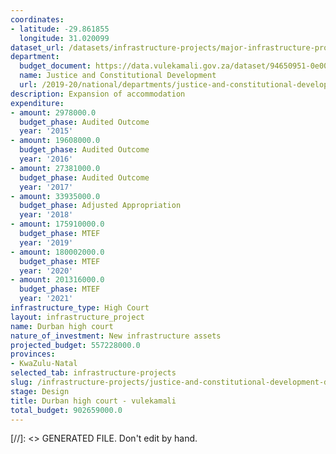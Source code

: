 ```yaml
---
coordinates:
- latitude: -29.861855
  longitude: 31.020099
dataset_url: /datasets/infrastructure-projects/major-infrastructure-projects-by-national-departments
department:
  budget_document: https://data.vulekamali.gov.za/dataset/94650951-0e00-4b30-b252-67afd847c885/resource/42e1234b-fdec-4bfa-9439-a99bff65646d/download/vote-21-justice-and-constitutional-development.pdf
  name: Justice and Constitutional Development
  url: /2019-20/national/departments/justice-and-constitutional-development
description: Expansion of accommodation
expenditure:
- amount: 2978000.0
  budget_phase: Audited Outcome
  year: '2015'
- amount: 19608000.0
  budget_phase: Audited Outcome
  year: '2016'
- amount: 27381000.0
  budget_phase: Audited Outcome
  year: '2017'
- amount: 33935000.0
  budget_phase: Adjusted Appropriation
  year: '2018'
- amount: 175910000.0
  budget_phase: MTEF
  year: '2019'
- amount: 180002000.0
  budget_phase: MTEF
  year: '2020'
- amount: 201316000.0
  budget_phase: MTEF
  year: '2021'
infrastructure_type: High Court
layout: infrastructure_project
name: Durban high court
nature_of_investment: New infrastructure assets
projected_budget: 557228000.0
provinces:
- KwaZulu-Natal
selected_tab: infrastructure-projects
slug: /infrastructure-projects/justice-and-constitutional-development-durban-high-court
stage: Design
title: Durban high court - vulekamali
total_budget: 902659000.0
---
```

[//]: <> GENERATED FILE. Don't edit by hand.